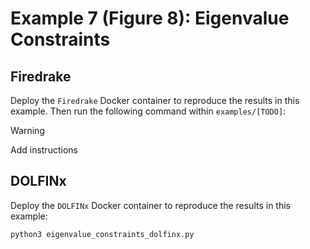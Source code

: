 # Example 7 (Figure 8): Eigenvalue Constraints

## Firedrake
Deploy the `Firedrake` Docker container to reproduce the results in this example.
Then run the following command within `examples/[TODO]`:

> [!WARNING]  
> Add instructions

## DOLFINx
Deploy the `DOLFINx` Docker container to reproduce the results in this example:

```bash
python3 eigenvalue_constraints_dolfinx.py
```
